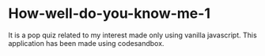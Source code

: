 # How-well-do-you-know-me-1
It is a pop quiz related to my interest made only using vanilla javascript.
This application has been made using codesandbox. 

